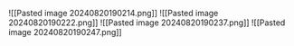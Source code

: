 ![[Pasted image 20240820190214.png]]
![[Pasted image 20240820190222.png]]
![[Pasted image 20240820190237.png]]
![[Pasted image 20240820190247.png]]